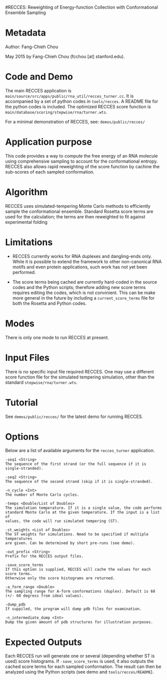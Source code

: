 #RECCES: Reweighting of Energy-function Collection with Conformational Ensemble Sampling

Metadata
========

Author: Fang-Chieh Chou

May 2015 by Fang-Chieh Chou (fcchou [at] stanford.edu).

Code and Demo
=============

The main RECCES application is `main/source/src/apps/public/rna_util/recces_turner.cc`. It is accompanied by a set of python codes in `tools/recces`. A  README file for the python codes is included. The optimized RECCES score function is `main/database/scoring/stepwise/rna/turner.wts`.

For a minimal demonstration of RECCES, see: `demos/public/recces/`

Application purpose
===================

This code provides a way to compute the free energy of an RNA molecule using
comprehensive sampling to account for the conformational entropy. RECCES also
allows rapid reweighting of the score function by cachine the sub-scores of
each sampled conformation.

Algorithm
=========

RECCES uses simulated-tempering Monte Carlo methods to efficiently sample the
conformational ensemble. Standard Rosetta score terms are used for the
calculation; the terms are then reweighted to fit against experimental folding

Limitations
===========

-   RECCES currently works for RNA duplexes and dangling-ends only. While it
is possible to extend the framework to other non-canonical RNA motifs and even
protein applications, such work has not yet been performed.

-   The score terms being cached are currently hard-coded in the source codes
and the Python scripts; therefore adding new score terms requires editing the
codes, which is not convinient. This can be make more general in the future by
including a `current_score_terms` file for both the Rosetta and Python codes.

Modes
=====

There is only one mode to run RECCES at present.

Input Files
===========

There is no specific input file required RECCES. One may use a different score
function file for the simulated tempering simulation, other than the standard
`stepwise/rna/turner.wts`.

Tutorial
========

See `demos/public/recces/` for the latest demo for running RECCES.


Options
=======

Below are a list of available arguments for the `recces_turner` application.

```
-seq1 <String>
The sequence of the first strand (or the full sequence if it is single-stranded).

-seq2 <String>
The sequence of the second strand (skip if it is single-stranded).

-n_cycle <Int>
The number of Monte Carlo cycles.

-temps <Double/List of Doubles>
The simulation temperature. If it is a single value, the code performs
standard Monte Carlo at the given temperature. If the input is a list of
values, the code will run simulated tempering (ST).

-st_weights <List of Doubles>
The ST weights for simulations. Need to be specified if multiple temperatures
are given. Can be determined by short pre-runs (see demo).

-out_prefix <String>
Prefix for the RECCES output files.

-save_score_terms
If this option is supplied, RECCES will cache the values for each score terms.
Otherwise only the score histograms are returned.

-a_form_range <Double>
The sampling range for A-form conformations (duplex). Default is 60
(+/- 60 degress from ideal values).

-dump_pdb
If suppiled, the program will dump pdb files for examination.

-n_intermediate_dump <Int>
Dump the given amount of pdb structures for illustration purposes.
```

Expected Outputs
================

Each RECCES run will generate one or several (depending whether ST is used)
score histograms. If `-save_score_terms` is used, it also outputs the cached
score terms for each sampled conformation. The result can then be analyzed
using the Python scripts (see demo and `tools/recces/README`).
